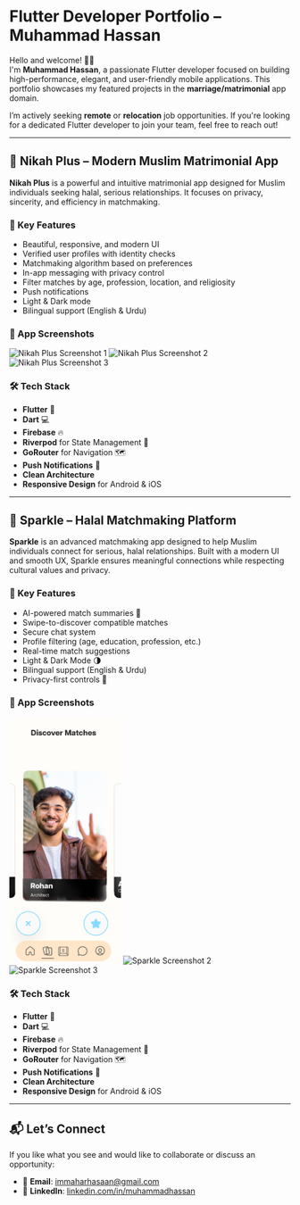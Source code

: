 # Flutter Developer Portfolio – Muhammad Hassan

Hello and welcome! 👋🏽  
I'm **Muhammad Hassan**, a passionate Flutter developer focused on building high-performance, elegant, and user-friendly mobile applications. This portfolio showcases my featured projects in the **marriage/matrimonial** app domain.

I’m actively seeking **remote** or **relocation** job opportunities. If you're looking for a dedicated Flutter developer to join your team, feel free to reach out!

---

## 💍 Nikah Plus – Modern Muslim Matrimonial App

**Nikah Plus** is a powerful and intuitive matrimonial app designed for Muslim individuals seeking halal, serious relationships. It focuses on privacy, sincerity, and efficiency in matchmaking.

### 🔑 Key Features

- Beautiful, responsive, and modern UI  
- Verified user profiles with identity checks  
- Matchmaking algorithm based on preferences  
- In-app messaging with privacy control  
- Filter matches by age, profession, location, and religiosity  
- Push notifications  
- Light & Dark mode  
- Bilingual support (English & Urdu)

### 📱 App Screenshots

<p align="left">
  <img width="200" alt="Nikah Plus Screenshot 1" src="https://github.com/muhammadhassanmahar/muhammadhassanmahar.github.io/blob/main/images/nikah_screenshot1.png?raw=true" />
  <img width="200" alt="Nikah Plus Screenshot 2" src="https://github.com/muhammadhassanmahar/muhammadhassanmahar.github.io/blob/main/images/nikah_screenshot2.png?raw=true" />
  <img width="200" alt="Nikah Plus Screenshot 3" src="https://github.com/muhammadhassanmahar/muhammadhassanmahar.github.io/blob/main/images/nikah_screenshot3.png?raw=true" />
</p>

### 🛠️ Tech Stack

- **Flutter** 🦋  
- **Dart** 💻  
- **Firebase** 🔥  
- **Riverpod** for State Management 🚀  
- **GoRouter** for Navigation 🗺️  
- **Push Notifications** 🔔  
- **Clean Architecture**  
- **Responsive Design** for Android & iOS

---

## 💫 Sparkle – Halal Matchmaking Platform

**Sparkle** is an advanced matchmaking app designed to help Muslim individuals connect for serious, halal relationships. Built with a modern UI and smooth UX, Sparkle ensures meaningful connections while respecting cultural values and privacy.

### 🌟 Key Features

- AI-powered match summaries 🧠  
- Swipe-to-discover compatible matches  
- Secure chat system  
- Profile filtering (age, education, profession, etc.)  
- Real-time match suggestions  
- Light & Dark Mode 🌗  
- Bilingual support (English & Urdu)  
- Privacy-first controls 🔐

### 📱 App Screenshots

<p align="left">
  <img width="200" alt="Sparkle Screenshot 1" src=https://github.com/muhammadhassanmahar/muhammadhassan.github.io/blob/main/Screenshot%202025-08-02%20155737.png" />
  <img width="200" alt="Sparkle Screenshot 2" src="https://github.com/muhammadhassanmahar/muhammadhassanmahar.github.io/blob/main/images/sparkle_screenshot2.png?raw=true" />
  <img width="200" alt="Sparkle Screenshot 3" src="https://github.com/muhammadhassanmahar/muhammadhassanmahar.github.io/blob/main/images/sparkle_screenshot3.png?raw=true" />
</p>

### 🛠️ Tech Stack

- **Flutter** 🦋  
- **Dart** 💻  
- **Firebase** 🔥  
- **Riverpod** for State Management 🚀  
- **GoRouter** for Navigation 🗺️  
- **Push Notifications** 🔔  
- **Clean Architecture**  
- **Responsive Design** for Android & iOS

---

## 📬 Let’s Connect

If you like what you see and would like to collaborate or discuss an opportunity:

- 📧 **Email**: immaharhasaan@gmail.com  
- 💼 **LinkedIn**: [linkedin.com/in/muhammadhassan](https://linkedin.com/in/muhammadhassan)

